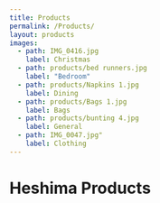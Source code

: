 ```yaml
---
title: Products
permalink: /Products/
layout: products
images:
  - path: IMG_0416.jpg
    label: Christmas
  - path: products/bed runners.jpg
    label: "Bedroom"
  - path: products/Napkins 1.jpg
    label: Dining
  - path: products/Bags 1.jpg
    label: Bags
  - path: products/bunting 4.jpg
    label: General
  - path: IMG_0047.jpg"
    label: Clothing
---
```


# Heshima Products
